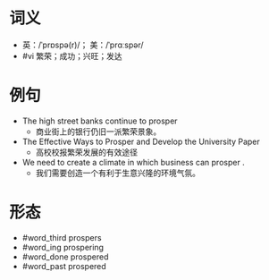 # 词义
- 英：/ˈprɒspə(r)/； 美：/ˈprɑːspər/
- #vi 繁荣；成功；兴旺；发达
# 例句
- The high street banks continue to prosper
	- 商业街上的银行仍旧一派繁荣景象。
- The Effective Ways to Prosper and Develop the University Paper
	- 高校校报繁荣发展的有效途径
- We need to create a climate in which business can prosper .
	- 我们需要创造一个有利于生意兴隆的环境气氛。
# 形态
- #word_third prospers
- #word_ing prospering
- #word_done prospered
- #word_past prospered
